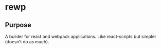 # rewp

## Purpose
A builder for react and webpack applications. Like react-scripts but simpler (doesn't do as much).
